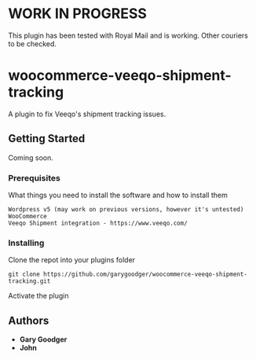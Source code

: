 # WORK IN PROGRESS
This plugin has been tested with Royal Mail and is working. Other couriers to be checked.

# woocommerce-veeqo-shipment-tracking
A plugin to fix Veeqo's shipment tracking issues.

## Getting Started

Coming soon.

### Prerequisites

What things you need to install the software and how to install them

```
Wordpress v5 (may work on previous versions, however it's untested)
WooCommerce
Veeqo Shipment integration - https://www.veeqo.com/
```

### Installing

Clone the repot into your plugins folder

```
git clone https://github.com/garygoodger/woocommerce-veeqo-shipment-tracking.git
```

Activate the plugin

## Authors

* **Gary Goodger**
* **John**

